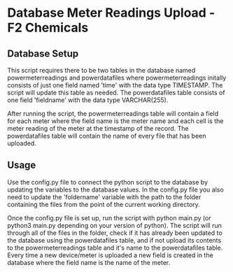 # Database Meter Readings Upload - F2 Chemicals

## Database Setup

This script requires there to be two tables in the database named powermeterreadings and powerdatafiles where powermeterreadings initally consists of just one field named 'time' with the data type TIMESTAMP.
The script will update this table as needed.
The powerdatafiles table consists of one field 'fieldname' with the data type VARCHAR(255).

After running the script, the powermeterreadings table will contain a field for each meter where the field name is the meter name and each cell is the meter reading of the meter at the timestamp of the record.
The powerdatafiles table will contain the name of every file that has been uploaded.

## Usage

Use the config.py file to connect the python script to the database by updating the variables to the database values.
In the config.py file you also need to update the 'foldername' variable with the path to the folder containing the files from the point of the current working directory.

Once the config.py file is set up, run the script with python main.py (or python3 main.py depending on your version of python).
The script will run through all of the files in the folder, check if it has already been updated to the database using the powerdatafiles table, and if not upload its contents to the powermeterreadings table and it's name to the powerdatafiles table.
Every time a new device/meter is uploaded a new field is created in the database where the field name is the name of the meter.

